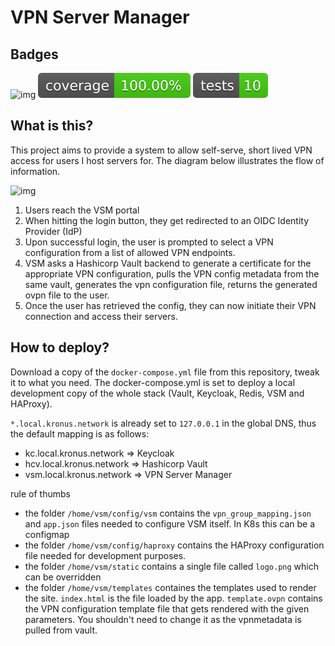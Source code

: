 # VPN Server Manager
## Badges
![img](https://shields.io/github/actions/workflow/status/kronus-lab/vsm/docker-daily.yml?label=Latest+Docker+Build)
![img](coverage-badge.svg)
![img](tests-badge.svg)


## What is this?
This project aims to provide a system to allow self-serve, short lived VPN access for users I host servers for. The diagram below illustrates the flow of information.

![img](diagram.png)

1. Users reach the VSM portal
2. When hitting the login button, they get redirected to an OIDC Identity Provider (IdP)
3. Upon successful login, the user is prompted to select a VPN configuration from a list of allowed VPN endpoints.
4. VSM asks a Hashicorp Vault backend to generate a certificate for the appropriate VPN configuration, pulls the VPN config metadata from the same vault, generates the vpn configuration file, returns the generated ovpn file to the user.
5. Once the user has retrieved the config, they can now initiate their VPN connection and access their servers.


## How to deploy?
Download a copy of the `docker-compose.yml` file from this repository, tweak it to what you need. The docker-compose.yml is set to deploy a local development copy of the whole stack (Vault, Keycloak, Redis, VSM and HAProxy). 

`*.local.kronus.network` is already set to `127.0.0.1` in the global DNS, thus the default mapping is as follows:
- kc.local.kronus.network => Keycloak
- hcv.local.kronus.network => Hashicorp Vault
- vsm.local.kronus.network => VPN Server Manager

rule of thumbs
- the folder `/home/vsm/config/vsm` contains the `vpn_group_mapping.json` and `app.json` files needed to configure VSM itself. In K8s this can be a configmap
- the folder `/home/vsm/config/haproxy` contains the HAProxy configuration file needed for development purposes.
- the folder `/home/vsm/static` contains a single file called `logo.png` which can be overridden
- the folder `/home/vsm/templates` containes the templates used to render the site. `index.html` is the file loaded by the app. `template.ovpn` contains the VPN configuration template file that gets rendered with the given parameters. You shouldn't need to change it as the vpnmetadata is pulled from vault.